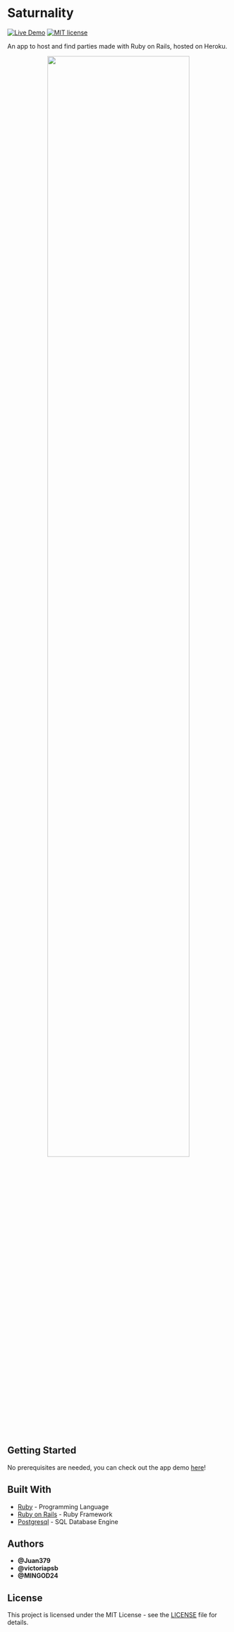 # Saturnality

[![Live Demo](https://img.shields.io/badge/demo-online-green.svg)](https://rocky-badlands-03545.herokuapp.com/)
[![MIT license](https://img.shields.io/badge/License-MIT-blue.svg)](https://mit-license.org/)

An app to host and find parties made with Ruby on Rails, hosted on Heroku.

<p align="center">
  <img width="80%" src=https://github.com/juansjimenez/saturnality/blob/master/saturnality.PNG>
</p>

## Getting Started

No prerequisites are needed, you can check out the app demo [here](https://saturnality.herokuapp.com/)!

## Built With

* [Ruby](https://www.ruby-lang.org/en/) - Programming Language
* [Ruby on Rails](https://rubyonrails.org/) - Ruby Framework
* [Postgresql](https://www.postgresql.org/) - SQL Database Engine

## Authors

* **@Juan379** 
* **@victoriapsb**
* **@MINGOD24**

## License

This project is licensed under the MIT License - see the [LICENSE](LICENSE) file for details.

